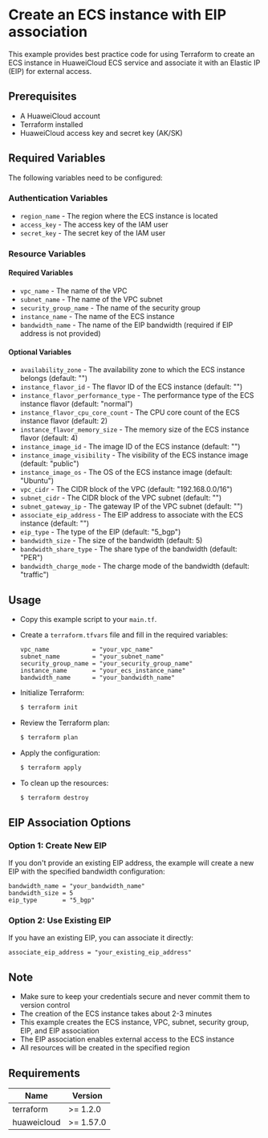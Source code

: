 # Create an ECS instance with EIP association

This example provides best practice code for using Terraform to create an ECS instance in HuaweiCloud ECS service
and associate it with an Elastic IP (EIP) for external access.

## Prerequisites

* A HuaweiCloud account
* Terraform installed
* HuaweiCloud access key and secret key (AK/SK)

## Required Variables

The following variables need to be configured:

### Authentication Variables

* `region_name` - The region where the ECS instance is located
* `access_key` - The access key of the IAM user
* `secret_key` - The secret key of the IAM user

### Resource Variables

#### Required Variables

* `vpc_name` - The name of the VPC
* `subnet_name` - The name of the VPC subnet
* `security_group_name` - The name of the security group
* `instance_name` - The name of the ECS instance
* `bandwidth_name` - The name of the EIP bandwidth (required if EIP address is not provided)

#### Optional Variables

* `availability_zone` - The availability zone to which the ECS instance belongs (default: "")
* `instance_flavor_id` - The flavor ID of the ECS instance (default: "")
* `instance_flavor_performance_type` - The performance type of the ECS instance flavor (default: "normal")
* `instance_flavor_cpu_core_count` - The CPU core count of the ECS instance flavor (default: 2)
* `instance_flavor_memory_size` - The memory size of the ECS instance flavor (default: 4)
* `instance_image_id` - The image ID of the ECS instance (default: "")
* `instance_image_visibility` - The visibility of the ECS instance image (default: "public")
* `instance_image_os` - The OS of the ECS instance image (default: "Ubuntu")
* `vpc_cidr` - The CIDR block of the VPC (default: "192.168.0.0/16")
* `subnet_cidr` - The CIDR block of the VPC subnet (default: "")
* `subnet_gateway_ip` - The gateway IP of the VPC subnet (default: "")
* `associate_eip_address` - The EIP address to associate with the ECS instance (default: "")
* `eip_type` - The type of the EIP (default: "5_bgp")
* `bandwidth_size` - The size of the bandwidth (default: 5)
* `bandwidth_share_type` - The share type of the bandwidth (default: "PER")
* `bandwidth_charge_mode` - The charge mode of the bandwidth (default: "traffic")

## Usage

* Copy this example script to your `main.tf`.

* Create a `terraform.tfvars` file and fill in the required variables:

  ```hcl
  vpc_name            = "your_vpc_name"
  subnet_name         = "your_subnet_name"
  security_group_name = "your_security_group_name"
  instance_name       = "your_ecs_instance_name"
  bandwidth_name      = "your_bandwidth_name"
  ```

* Initialize Terraform:

  ```bash
  $ terraform init
  ```

* Review the Terraform plan:

  ```bash
  $ terraform plan
  ```

* Apply the configuration:

  ```bash
  $ terraform apply
  ```

* To clean up the resources:

  ```bash
  $ terraform destroy
  ```

## EIP Association Options

### Option 1: Create New EIP

If you don't provide an existing EIP address, the example will create a new EIP with the specified bandwidth configuration:

```hcl
bandwidth_name = "your_bandwidth_name"
bandwidth_size = 5
eip_type       = "5_bgp"
```

### Option 2: Use Existing EIP

If you have an existing EIP, you can associate it directly:

```hcl
associate_eip_address = "your_existing_eip_address"
```

## Note

* Make sure to keep your credentials secure and never commit them to version control
* The creation of the ECS instance takes about 2-3 minutes
* This example creates the ECS instance, VPC, subnet, security group, EIP, and EIP association
* The EIP association enables external access to the ECS instance
* All resources will be created in the specified region

## Requirements

| Name | Version |
| ---- | ---- |
| terraform | >= 1.2.0 |
| huaweicloud | >= 1.57.0 |
